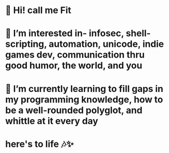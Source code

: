 # 👋 Hi! call me Fit
# 👀 I’m interested in- infosec, shell-scripting, automation, unicode, indie games dev, communication thru good humor, the world, and you
# 🌱 I’m currently learning to fill gaps in my programming knowledge, how to be a well-rounded polyglot, and whittle at it every day

# here's to life 🎶✨

